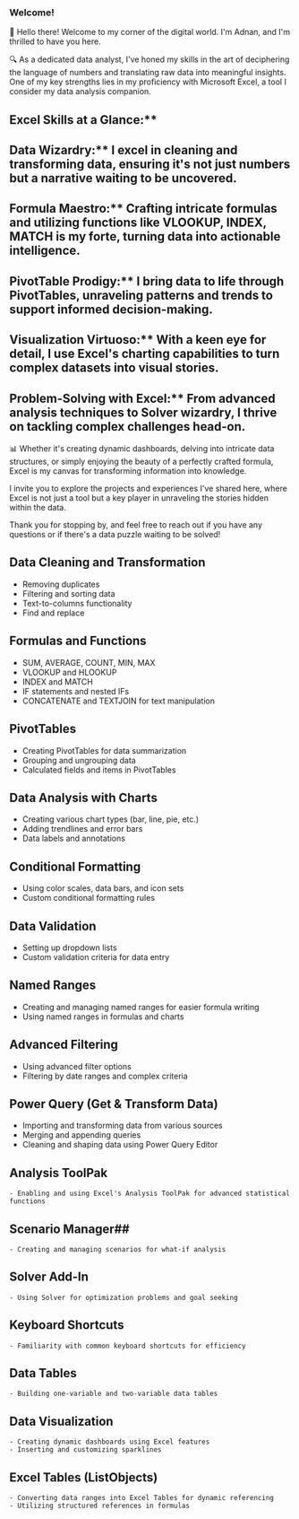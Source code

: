 ### Welcome!

👋 Hello there! Welcome to my corner of the digital world. I'm Adnan, and I'm thrilled to have you here.

🔍 As a dedicated data analyst, I've honed my skills in the art of deciphering the language of numbers and translating raw data into meaningful insights. One of my key strengths lies in my proficiency with Microsoft Excel, a tool I consider my data analysis companion.

## Excel Skills at a Glance:**
## Data Wizardry:** I excel in cleaning and transforming data, ensuring it's not just numbers but a narrative waiting to be uncovered.
## Formula Maestro:** Crafting intricate formulas and utilizing functions like VLOOKUP, INDEX, MATCH is my forte, turning data into actionable intelligence.
## PivotTable Prodigy:** I bring data to life through PivotTables, unraveling patterns and trends to support informed decision-making.
## Visualization Virtuoso:** With a keen eye for detail, I use Excel's charting capabilities to turn complex datasets into visual stories.
## Problem-Solving with Excel:** From advanced analysis techniques to Solver wizardry, I thrive on tackling complex challenges head-on.

📊 Whether it's creating dynamic dashboards, delving into intricate data structures, or simply enjoying the beauty of a perfectly crafted formula, Excel is my canvas for transforming information into knowledge.

I invite you to explore the projects and experiences I've shared here, where Excel is not just a tool but a key player in unraveling the stories hidden within the data.

Thank you for stopping by, and feel free to reach out if you have any questions or if there's a data puzzle waiting to be solved!


 
## Data Cleaning and Transformation
   - Removing duplicates
   - Filtering and sorting data
   - Text-to-columns functionality
   - Find and replace

## Formulas and Functions 
   - SUM, AVERAGE, COUNT, MIN, MAX
   - VLOOKUP and HLOOKUP
   - INDEX and MATCH
   - IF statements and nested IFs
   - CONCATENATE and TEXTJOIN for text manipulation

## PivotTables
   - Creating PivotTables for data summarization
   - Grouping and ungrouping data
   - Calculated fields and items in PivotTables

## Data Analysis with Charts
   - Creating various chart types (bar, line, pie, etc.)
   - Adding trendlines and error bars
   - Data labels and annotations

## Conditional Formatting
   - Using color scales, data bars, and icon sets
   - Custom conditional formatting rules

## Data Validation
   - Setting up dropdown lists
   - Custom validation criteria for data entry

## Named Ranges
   - Creating and managing named ranges for easier formula writing
   - Using named ranges in formulas and charts

## Advanced Filtering
   - Using advanced filter options
   - Filtering by date ranges and complex criteria

## Power Query (Get & Transform Data) 
   - Importing and transforming data from various sources
   - Merging and appending queries
   - Cleaning and shaping data using Power Query Editor

## Analysis ToolPak
    - Enabling and using Excel's Analysis ToolPak for advanced statistical functions

## Scenario Manager## 
    - Creating and managing scenarios for what-if analysis

## Solver Add-In
    - Using Solver for optimization problems and goal seeking

## Keyboard Shortcuts
    - Familiarity with common keyboard shortcuts for efficiency

## Data Tables
    - Building one-variable and two-variable data tables

## Data Visualization
    - Creating dynamic dashboards using Excel features
    - Inserting and customizing sparklines

## Excel Tables (ListObjects)
    - Converting data ranges into Excel Tables for dynamic referencing
    - Utilizing structured references in formulas

 
